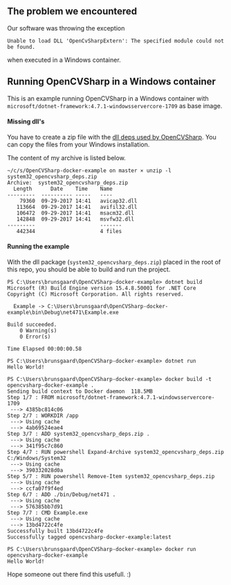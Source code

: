 ## The problem we encountered

Our software was throwing the exception 
```
Unable to load DLL 'OpenCvSharpExtern': The specified module could not be found.
```
when executed in a Windows container.


## Running OpenCVSharp in a Windows container 

This is an example running OpenCVSharp in a Windows container with `microsoft/dotnet-framework:4.7.1-windowsservercore-1709` as base image.


#### Missing dll's

You have to create a zip file with the [dll deps used by
OpenCVSharp](https://withinrafael.com/2017/09/09/windows-container-app-compat-opencv-python/).
You can copy the files from your Windows installation.

The content of my archive is listed below.
```
~/c/s/OpenCVSharp-docker-example on master ⨯ unzip -l system32_opencvsharp_deps.zip
Archive:  system32_opencvsharp_deps.zip
  Length      Date    Time    Name
---------  ---------- -----   ----
    79360  09-29-2017 14:41   avicap32.dll
   113664  09-29-2017 14:41   avifil32.dll
   106472  09-29-2017 14:41   msacm32.dll
   142848  09-29-2017 14:41   msvfw32.dll
---------                     -------
   442344                     4 files
```

#### Running the example

With the dll package (`system32_opencvsharp_deps.zip`) placed in the root of this repo, you should be able to build and run the project.

```
PS C:\Users\brunsgaard\OpenCVSharp-docker-example> dotnet build
Microsoft (R) Build Engine version 15.4.8.50001 for .NET Core
Copyright (C) Microsoft Corporation. All rights reserved.

  Example -> C:\Users\brunsgaard\OpenCVSharp-docker-example\bin\Debug\net471\Example.exe

Build succeeded.
    0 Warning(s)
    0 Error(s)

Time Elapsed 00:00:00.58

PS C:\Users\brunsgaard\OpenCVSharp-docker-example> dotnet run
Hello World!

PS C:\Users\brunsgaard\OpenCVSharp-docker-example> docker build -t opencvsharp-docker-example .
Sending build context to Docker daemon  118.5MB
Step 1/7 : FROM microsoft/dotnet-framework:4.7.1-windowsservercore-1709
 ---> 4385bc814c06
Step 2/7 : WORKDIR /app
 ---> Using cache
 ---> 4ab69524eae4
Step 3/7 : ADD system32_opencvsharp_deps.zip .
 ---> Using cache
 ---> 341f95c7c860
Step 4/7 : RUN powershell Expand-Archive system32_opencvsharp_deps.zip C:/Windows/System32
 ---> Using cache
 ---> 390332028d0a
Step 5/7 : RUN powershell Remove-Item system32_opencvsharp_deps.zip
 ---> Using cache
 ---> ccfa07f9f4ed
Step 6/7 : ADD ./bin/Debug/net471 .
 ---> Using cache
 ---> 576385bb7d91
Step 7/7 : CMD Example.exe
 ---> Using cache
 ---> 13bd4722c4fe
Successfully built 13bd4722c4fe
Successfully tagged opencvsharp-docker-example:latest

PS C:\Users\brunsgaard\OpenCVSharp-docker-example> docker run opencvsharp-docker-example
Hello World!
```

Hope someone out there find this usefull. :)
